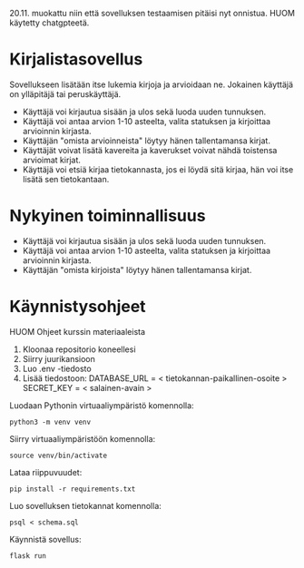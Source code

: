 20.11. muokattu niin että sovelluksen testaamisen pitäisi nyt onnistua.
HUOM käytetty chatgpteetä. 

# Kirjalistasovellus

Sovellukseen lisätään itse lukemia kirjoja ja arvioidaan ne. Jokainen käyttäjä on ylläpitäjä tai peruskäyttäjä.

- Käyttäjä voi kirjautua sisään ja ulos sekä luoda uuden tunnuksen.
- Käyttäjä voi antaa arvion 1-10 asteelta, valita statuksen ja kirjoittaa arvioinnin kirjasta.
- Käyttäjän "omista arvioinneista" löytyy hänen tallentamansa kirjat.
- Käyttäjät voivat lisätä kavereita ja kaverukset voivat nähdä toistensa arvioimat kirjat.
- Käyttäjä voi etsiä kirjaa tietokannasta, jos ei löydä sitä kirjaa, hän voi itse lisätä sen tietokantaan. 


# Nykyinen toiminnallisuus
- Käyttäjä voi kirjautua sisään ja ulos sekä luoda uuden tunnuksen.
- Käyttäjä voi antaa arvion 1-10 asteelta, valita statuksen ja kirjoittaa arvioinnin kirjasta. 
- Käyttäjän "omista kirjoista" löytyy hänen tallentamansa kirjat.

# Käynnistysohjeet

HUOM Ohjeet kurssin materiaaleista

1. Kloonaa repositorio koneellesi
2. Siirry juurikansioon
3. Luo .env -tiedosto
4. Lisää tiedostoon:
DATABASE_URL = < tietokannan-paikallinen-osoite >
SECRET_KEY = < salainen-avain >

Luodaan Pythonin virtuaaliympäristö komennolla:
```
python3 -m venv venv

```

Siirry virtuaaliympäristöön komennolla:
```
source venv/bin/activate

```

Lataa riippuvuudet:
```
pip install -r requirements.txt
```
Luo sovelluksen tietokannat komennolla:
```
psql < schema.sql
```
Käynnistä sovellus:
```
flask run
```

